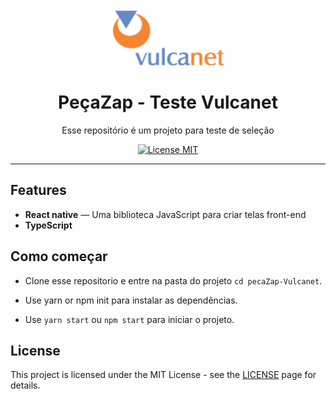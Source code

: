 <h1 align="center">
<br>
  <img src="https://github.com/Marcelo8173/HTML-CSS-e-JavaScript/blob/master/Vulcanet-Sistemas-e-Engenharia.png" alt="Vulcanet" width="180">
<br>
<br>
PeçaZap - Teste Vulcanet
</h1>

<p align="center">Esse repositório é um projeto para teste de seleção</p>

<p align="center">
  <a href="https://opensource.org/licenses/MIT">
    <img src="https://img.shields.io/badge/License-MIT-blue.svg" alt="License MIT">
  </a>
</p>

<hr />

## Features
[//]: # (Add the features of your project here:)

- **React native**  — Uma biblioteca JavaScript para criar telas front-end 
- **TypeScript**


## Como começar

- Clone esse repositorio e entre na pasta do projeto `cd pecaZap-Vulcanet`.
- Use yarn or npm init para instalar as dependências.

- Use `yarn start` ou `npm start` para iniciar o projeto.


## License

This project is licensed under the MIT License - see the [LICENSE](https://opensource.org/licenses/MIT) page for details.
